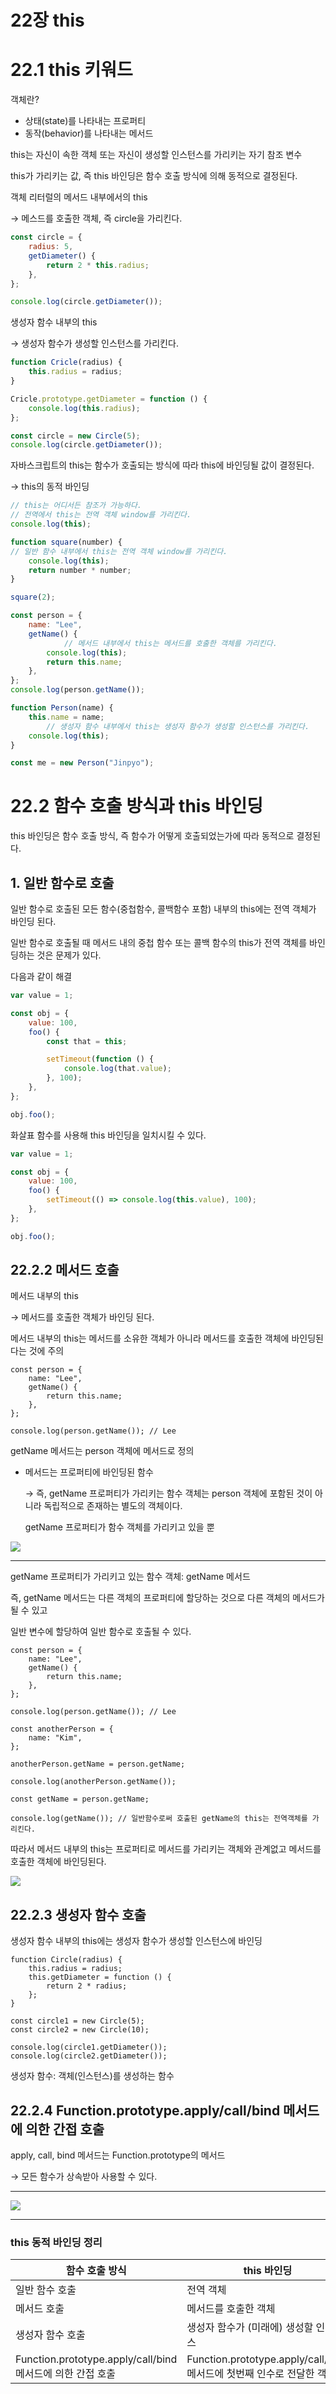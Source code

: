 # 22장 this

# 22.1 this 키워드

객체란?

- 상태(state)를 나타내는 프로퍼티
- 동작(behavior)를 나타내는 메서드

this는 자신이 속한 객체 또는 자신이 생성할 인스턴스를 가리키는 자기 참조 변수

this가 가리키는 값, 즉 this 바인딩은 함수 호출 방식에 의해 동적으로 결정된다.

객체 리터럴의 메서드 내부에서의 this

→ 메스드를 호출한 객체, 즉 circle을 가리킨다.

```jsx
const circle = {
    radius: 5,
    getDiameter() {
        return 2 * this.radius;
    },
};

console.log(circle.getDiameter());
```

생성자 함수 내부의 this

→ 생성자 함수가 생성할 인스턴스를 가리킨다.

```jsx
function Cricle(radius) {
    this.radius = radius;
}

Cricle.prototype.getDiameter = function () {
    console.log(this.radius);
};

const circle = new Circle(5);
console.log(circle.getDiameter());
```

자바스크립트의 this는 함수가 호출되는 방식에 따라 this에 바인딩될 값이 결정된다.

→ this의 동적 바인딩

```jsx
// this는 어디서든 참조가 가능하다.
// 전역에서 this는 전역 객체 window를 가리킨다.
console.log(this);

function square(number) {
// 일반 함수 내부에서 this는 전역 객체 window를 가리킨다.
    console.log(this);
    return number * number;
}

square(2);

const person = {
    name: "Lee",
    getName() {
			// 메서드 내부에서 this는 메서드를 호출한 객체를 가리킨다.
        console.log(this);
        return this.name;
    },
};
console.log(person.getName());

function Person(name) {
    this.name = name;
		// 생성자 함수 내부에서 this는 생성자 함수가 생성할 인스턴스를 가리킨다.
    console.log(this);
}

const me = new Person("Jinpyo");
```

# 22.2 함수 호출 방식과 this 바인딩

this 바인딩은 함수 호출 방식, 즉 함수가 어떻게 호출되었는가에 따라 동적으로 결정된다.

## 1. 일반 함수로 호출

일반 함수로 호출된 모든 함수(중첩함수, 콜백함수 포함) 내부의 this에는 전역 객체가 바인딩 된다.

일반 함수로 호출될 때 메서드 내의 중첩 함수 또는 콜백 함수의 this가 전역 객체를 바인딩하는 것은 문제가 있다.

다음과 같이 해결

```jsx
var value = 1;

const obj = {
    value: 100,
    foo() {
        const that = this;

        setTimeout(function () {
            console.log(that.value);
        }, 100);
    },
};

obj.foo();
```

화살표 함수를 사용해 this 바인딩을 일치시킬 수 있다.

```jsx
var value = 1;

const obj = {
    value: 100,
    foo() {
        setTimeout(() => console.log(this.value), 100);
    },
};

obj.foo();

```

## 22.2.2 메서드 호출

메서드 내부의 this

→ 메서드를 호출한 객체가 바인딩 된다.

메서드 내부의 this는 메서드를 소유한 객체가 아니라 메서드를 호출한 객체에 바인딩된다는 것에 주의

```tsx
const person = {
    name: "Lee",
    getName() {
        return this.name;
    },
};

console.log(person.getName()); // Lee
```

getName 메서드는 person 객체에 메서드로 정의

- 메서드는 프로퍼티에 바인딩된 함수
    
    → 즉, getName 프로퍼티가 가리키는 함수 객체는 person 객체에 포함된 것이 아니라 독립적으로 존재하는 별도의 객체이다.
    
    getName 프로퍼티가 함수 객체를 가리키고 있을 뿐
    

<img src="image/22/1.png">

---

getName 프로퍼티가 가리키고 있는 함수 객체: getName 메서드

즉, getName 메서드는 다른 객체의 프로퍼티에 할당하는 것으로 다른 객체의 메서드가 될 수 있고

일반 변수에 할당하여 일반 함수로 호출될 수 있다.

```tsx
const person = {
    name: "Lee",
    getName() {
        return this.name;
    },
};

console.log(person.getName()); // Lee

const anotherPerson = {
    name: "Kim",
};

anotherPerson.getName = person.getName;

console.log(anotherPerson.getName());

const getName = person.getName;

console.log(getName()); // 일반함수로써 호출된 getName의 this는 전역객체를 가리킨다.
```

따라서 메서드 내부의 this는 프로퍼티로 메서드를 가리키는 객체와 관계없고 메서드를 호출한 객체에 바인딩된다.

<img src="image/22/2.png">

## 22.2.3 생성자 함수 호출

생성자 함수 내부의 this에는 생성자 함수가 생성할 인스턴스에 바인딩

```tsx
function Circle(radius) {
    this.radius = radius;
    this.getDiameter = function () {
        return 2 * radius;
    };
}

const circle1 = new Circle(5);
const circle2 = new Circle(10);

console.log(circle1.getDiameter());
console.log(circle2.getDiameter());
```

생성자 함수: 객체(인스턴스)를 생성하는 함수

## 22.2.4 Function.prototype.apply/call/bind 메서드에 의한 간접 호출

apply, call, bind 메서드는 Function.prototype의 메서드

→ 모든 함수가 상속받아 사용할 수 있다.

---

<img src="image/22/3.png">

---

### this 동적 바인딩 정리

| 함수 호출 방식 | this 바인딩 |
| --- | --- |
| 일반 함수 호출 | 전역 객체 |
| 메서드 호출 | 메서드를 호출한 객체 |
| 생성자 함수 호출 | 생성자 함수가 (미래에) 생성할 인스턴스 |
| Function.prototype.apply/call/bind 메서드에 의한 간접 호출 | Function.prototype.apply/call/bind 메서드에 첫번째 인수로 전달한 객체 |